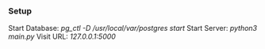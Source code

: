 ### Setup

Start Database:  *pg_ctl -D /usr/local/var/postgres start*
Start Server:  *python3 main.py*
Visit URL:  *127.0.0.1:5000*
